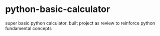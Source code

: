 # python-basic-calculator
super basic python calculator. built project as review to reinforce python fundamental concepts
